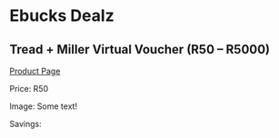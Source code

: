 
# Ebucks Dealz
## Tread + Miller Virtual Voucher (R50 – R5000)
[Product Page](https://www.ebucks.com/web/shop/productSelected.do?prodId=280834241&catId=227677169)

Price: R50

Image: Some text!

Savings: 


	